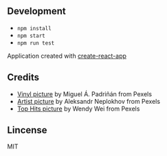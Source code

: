 ## Development

- `npm install`
- `npm start`
- `npm run test`

Application created with [create-react-app](https://github.com/facebook/create-react-app)

## Credits

- [Vinyl picture](https://www.pexels.com/photo/black-record-vinyl-167092/) by Miguel Á. Padriñán from Pexels 
- [Artist picture](https://www.pexels.com/photo/man-singing-and-playing-electric-guitar-2601191/) by Aleksandr Neplokhov from Pexels
- [Top Hits picture](https://www.pexels.com/photo/crowd-under-covered-court-2683148/) by Wendy Wei from Pexels

## Lincense

MIT
